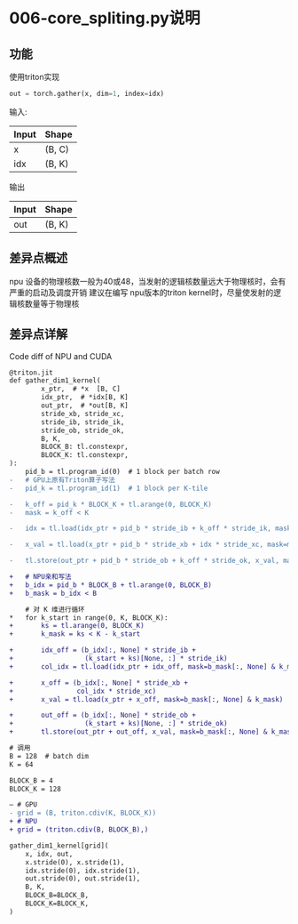 # 006-core_spliting.py说明

## 功能

使用triton实现

``` python
out = torch.gather(x, dim=1, index=idx)
```

输入:

| Input | Shape  |
|-------|--------|
| x     | (B, C) |
| idx   | (B, K) |

输出

| Input | Shape  |
|-------|--------|
| out   | (B, K) |

## 差异点概述

npu 设备的物理核数一般为40或48，当发射的逻辑核数量远大于物理核时，会有严重的启动及调度开销
建议在编写 npu版本的triton kernel时，尽量使发射的逻辑核数量等于物理核

## 差异点详解

Code diff of NPU and CUDA

```diff
@triton.jit
def gather_dim1_kernel(
        x_ptr,  # *x  [B, C]
        idx_ptr,  # *idx[B, K]
        out_ptr,  # *out[B, K]
        stride_xb, stride_xc,
        stride_ib, stride_ik,
        stride_ob, stride_ok,
        B, K,
        BLOCK_B: tl.constexpr,
        BLOCK_K: tl.constexpr,
):
    pid_b = tl.program_id(0)  # 1 block per batch row
-   # GPU上原有Triton算子写法
-   pid_k = tl.program_id(1)  # 1 block per K-tile

-   k_off = pid_k * BLOCK_K + tl.arange(0, BLOCK_K)
-   mask = k_off < K

-   idx = tl.load(idx_ptr + pid_b * stride_ib + k_off * stride_ik, mask=mask)  # [BLOCK_K]

-   x_val = tl.load(x_ptr + pid_b * stride_xb + idx * stride_xc, mask=mask)

-   tl.store(out_ptr + pid_b * stride_ob + k_off * stride_ok, x_val, mask=mask)

+   # NPU亲和写法
+   b_idx = pid_b * BLOCK_B + tl.arange(0, BLOCK_B)
+   b_mask = b_idx < B

    # 对 K 维进行循环
*   for k_start in range(0, K, BLOCK_K):
+       ks = tl.arange(0, BLOCK_K)
+       k_mask = ks < K - k_start

+       idx_off = (b_idx[:, None] * stride_ib +
+                  (k_start + ks)[None, :] * stride_ik)
+       col_idx = tl.load(idx_ptr + idx_off, mask=b_mask[:, None] & k_mask)

+       x_off = (b_idx[:, None] * stride_xb +
+                col_idx * stride_xc)
+       x_val = tl.load(x_ptr + x_off, mask=b_mask[:, None] & k_mask)

+       out_off = (b_idx[:, None] * stride_ob +
+                  (k_start + ks)[None, :] * stride_ok)
+       tl.store(out_ptr + out_off, x_val, mask=b_mask[:, None] & k_mask)

# 调用
B = 128  # batch dim
K = 64  

BLOCK_B = 4
BLOCK_K = 128

— # GPU  
- grid = (B, triton.cdiv(K, BLOCK_K))
+ # NPU
+ grid = (triton.cdiv(B, BLOCK_B),)

gather_dim1_kernel[grid](
    x, idx, out,
    x.stride(0), x.stride(1),
    idx.stride(0), idx.stride(1),
    out.stride(0), out.stride(1),
    B, K,
    BLOCK_B=BLOCK_B,
    BLOCK_K=BLOCK_K,
)

```
